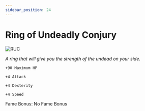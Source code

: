 ```yaml
---
sidebar_position: 24
---
```


# Ring of Undeadly Conjury

![RUC](https://vwiki.valorserver.com/api/item/picture/ring%20of%20undeadly%20conjury)

<i>A ring that will give you the strength of the undead on your side.</i>

    +90 Maximum HP
    
    +4 Attack
    
    +4 Dexterity
    
    +4 Speed
    
Fame Bonus: No Fame Bonus
